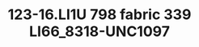 ---
title: 123-16.LI1U 798 fabric 339 LI66_8318-UNC1097
image: 123-16.LI1U 798 fabric 339 LI66_8318-UNC1097.jpg
brand: sposo
layout: vestito
---